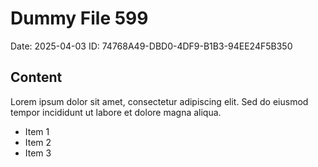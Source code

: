 # Dummy File 599

Date: 2025-04-03
ID: 74768A49-DBD0-4DF9-B1B3-94EE24F5B350

## Content

Lorem ipsum dolor sit amet, consectetur adipiscing elit.
Sed do eiusmod tempor incididunt ut labore et dolore magna aliqua.

* Item 1
* Item 2
* Item 3
